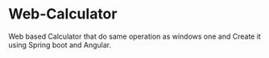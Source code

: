 # Web-Calculator
Web based Calculator that do same operation as windows one and Create it using Spring boot and Angular.
